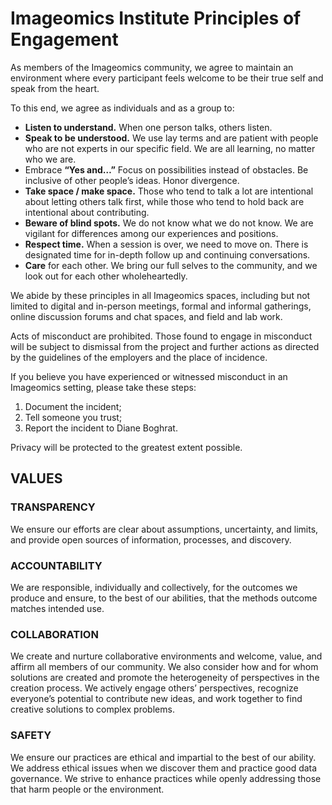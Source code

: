 # Imageomics Institute Principles of Engagement

As members of the Imageomics community, we agree to maintain an environment where every participant feels welcome to be their true self and speak from the heart.

To this end, we agree as individuals and as a group to:

- **Listen to understand.** When one person talks, others listen.
- **Speak to be understood.** We use lay terms and are patient with people who are not experts in our specific field. We are all learning, no matter who we are.
- Embrace **“Yes and…”** Focus on possibilities instead of obstacles. Be inclusive of other people’s ideas. Honor divergence.
- **Take space / make space.** Those who tend to talk a lot are intentional about letting others talk first, while those who tend to hold back are intentional about contributing.
- **Beware of blind spots.** We do not know what we do not know. We are vigilant for differences among our experiences and positions.
- **Respect time.** When a session is over, we need to move on. There is designated time for in-depth follow up and continuing conversations.
- **Care** for each other. We bring our full selves to the community, and we look out for each other wholeheartedly.

We abide by these principles in all Imageomics spaces, including but not limited to digital and in-person meetings, formal and informal gatherings, online discussion forums and chat spaces, and field and lab work.

Acts of misconduct are prohibited. Those found to engage in misconduct will be subject to dismissal from the project and further actions as directed by the guidelines of the employers and the place of incidence.

If you believe you have experienced or witnessed misconduct in an Imageomics setting, please take these steps:

1. Document the incident;
2. Tell someone you trust;
3. Report the incident to Diane Boghrat.

Privacy will be protected to the greatest extent possible.

## VALUES

### TRANSPARENCY

We ensure our efforts are clear about assumptions, uncertainty, and limits, and provide open sources of information, processes, and discovery.

### ACCOUNTABILITY

We are responsible, individually and collectively, for the outcomes we produce and ensure, to the best of our abilities, that the methods outcome matches intended use.

### COLLABORATION

We create and nurture collaborative environments and welcome, value, and affirm all members of our community. We also consider how and for whom solutions are created and promote the heterogeneity of perspectives in the creation process. We actively engage others’ perspectives, recognize everyone’s potential to contribute new ideas, and work together to find creative solutions to complex problems.

### SAFETY

We ensure our practices are ethical and impartial to the best of our ability. We address ethical issues when we discover them and practice good data governance.  We strive to enhance practices while openly addressing those that harm people or the environment.
